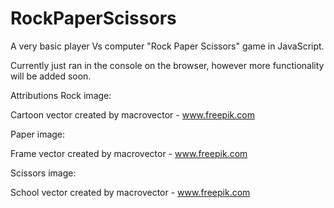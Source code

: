 # RockPaperScissors

A very basic player Vs computer "Rock Paper Scissors" game in JavaScript.

Currently just ran in the console on the browser, however more functionality will be added soon.

Attributions
Rock image: <p href="https://www.freepik.com/vectors/cartoon">Cartoon vector created by macrovector - www.freepik.com</p>
Paper image: <p href="https://www.freepik.com/vectors/frame">Frame vector created by macrovector - www.freepik.com</p>
Scissors image: <p href='https://www.freepik.com/vectors/school'>School vector created by macrovector - www.freepik.com</p>

